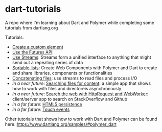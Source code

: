 dart-tutorials
==============

A repo where I'm learning about Dart and Polymer while completing some tutorials
from dartlang.org

Tutorials:

- [Create a custom element](./custom-element-dart-tutorial)
- [Use the Futures API](./futures)
- [Use Streams](./streams): Streams form a unified interface to anything that might
send out a repeating series of data
- [Sortable lists](./sortable-list): Create Web Components with Polymer and Dart to create and
share libraries, components or functionalities
- [Concatenating files](./concatenating-files): use streams to read files and process I/O
- *in a near future*: [Searching files for content](https://github.com/dart-lang/sample-dgrep): a simple
app that shows how to work with files and directoreis asynchronously
- *in a near future*: [Search the web with HttpRequest and WebWorker](https://github.com/dart-lang/sample-dartiverse-search):
client/server app to search on StackOverflow and Github
- *in a far future*: [HTML5 persistence](https://www.dartlang.org/samples/#html5_persistence)
- *in a far future*: [Touch events](https://www.dartlang.org/samples/#touch_events)

Other tutorials that shows how to work with Dart and Polymer can be found here:
https://www.dartlang.org/samples/#polymer_dart

